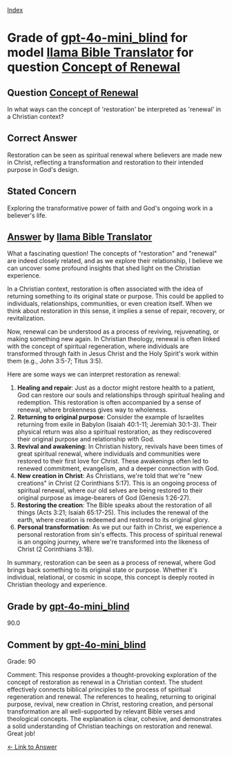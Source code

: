 
[Index](../../../../index.md)
# Grade of [gpt-4o-mini_blind](../../../grading_models/gpt-4o-mini_blind.md) for model [llama Bible Translator](../../../answering_models/llama_Bible_Translator.md) for question [Concept of Renewal](../../../questions/Concept_of_Renewal.md)

## Question [Concept of Renewal](../../../questions/Concept_of_Renewal.md)
In what ways can the concept of 'restoration' be interpreted as 'renewal' in a Christian context?

## Correct Answer
Restoration can be seen as spiritual renewal where believers are made new in Christ, reflecting a transformation and restoration to their intended purpose in God's design.

## Stated Concern
Exploring the transformative power of faith and God's ongoing work in a believer's life.

## [Answer](../Concept_of_Renewal.md) by [llama Bible Translator](../../../answering_models/llama_Bible_Translator.md)
What a fascinating question! The concepts of "restoration" and "renewal" are indeed closely related, and as we explore their relationship, I believe we can uncover some profound insights that shed light on the Christian experience.

In a Christian context, restoration is often associated with the idea of returning something to its original state or purpose. This could be applied to individuals, relationships, communities, or even creation itself. When we think about restoration in this sense, it implies a sense of repair, recovery, or revitalization.

Now, renewal can be understood as a process of reviving, rejuvenating, or making something new again. In Christian theology, renewal is often linked with the concept of spiritual regeneration, where individuals are transformed through faith in Jesus Christ and the Holy Spirit's work within them (e.g., John 3:5-7; Titus 3:5).

Here are some ways we can interpret restoration as renewal:

1. **Healing and repair**: Just as a doctor might restore health to a patient, God can restore our souls and relationships through spiritual healing and redemption. This restoration is often accompanied by a sense of renewal, where brokenness gives way to wholeness.
2. **Returning to original purpose**: Consider the example of Israelites returning from exile in Babylon (Isaiah 40:1-11; Jeremiah 30:1-3). Their physical return was also a spiritual restoration, as they rediscovered their original purpose and relationship with God.
3. **Revival and awakening**: In Christian history, revivals have been times of great spiritual renewal, where individuals and communities were restored to their first love for Christ. These awakenings often led to renewed commitment, evangelism, and a deeper connection with God.
4. **New creation in Christ**: As Christians, we're told that we're "new creations" in Christ (2 Corinthians 5:17). This is an ongoing process of spiritual renewal, where our old selves are being restored to their original purpose as image-bearers of God (Genesis 1:26-27).
5. **Restoring the creation**: The Bible speaks about the restoration of all things (Acts 3:21; Isaiah 65:17-25). This includes the renewal of the earth, where creation is redeemed and restored to its original glory.
6. **Personal transformation**: As we put our faith in Christ, we experience a personal restoration from sin's effects. This process of spiritual renewal is an ongoing journey, where we're transformed into the likeness of Christ (2 Corinthians 3:18).

In summary, restoration can be seen as a process of renewal, where God brings back something to its original state or purpose. Whether it's individual, relational, or cosmic in scope, this concept is deeply rooted in Christian theology and experience.

## Grade by [gpt-4o-mini_blind](../../../grading_models/gpt-4o-mini_blind.md)
90.0

## Comment by [gpt-4o-mini_blind](../../../grading_models/gpt-4o-mini_blind.md)
Grade: 90

Comment: This response provides a thought-provoking exploration of the concept of restoration as renewal in a Christian context. The student effectively connects biblical principles to the process of spiritual regeneration and renewal. The references to healing, returning to original purpose, revival, new creation in Christ, restoring creation, and personal transformation are all well-supported by relevant Bible verses and theological concepts. The explanation is clear, cohesive, and demonstrates a solid understanding of Christian teachings on restoration and renewal. Great job!

[&lt;- Link to Answer](../Concept_of_Renewal.md)
